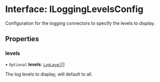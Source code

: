 # Interface: ILoggingLevelsConfig

Configuration for the logging connectors to specify the levels to display.

## Properties

### levels

• `Optional` **levels**: [`LogLevel`](../globals.md#loglevel)[]

The log levels to display, will default to all.
